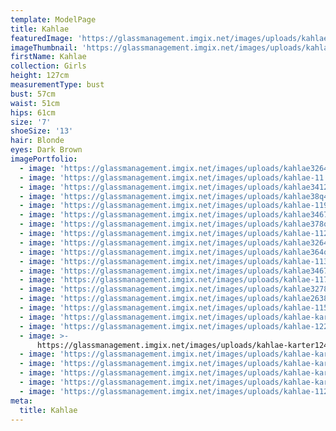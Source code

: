 ```yaml
---
template: ModelPage
title: Kahlae
featuredImage: 'https://glassmanagement.imgix.net/images/uploads/kahlae23467q892123.jpg'
imageThumbnail: 'https://glassmanagement.imgix.net/images/uploads/kahlae378q64.jpg'
firstName: Kahlae
collection: Girls
height: 127cm
measurementType: bust
bust: 57cm
waist: 51cm
hips: 61cm
size: '7'
shoeSize: '13'
hair: Blonde
eyes: Dark Brown
imagePortfolio:
  - image: 'https://glassmanagement.imgix.net/images/uploads/kahlae32648783.jpg'
  - image: 'https://glassmanagement.imgix.net/images/uploads/kahlae-11.jpg'
  - image: 'https://glassmanagement.imgix.net/images/uploads/kahlae3412873.jpg'
  - image: 'https://glassmanagement.imgix.net/images/uploads/kahlae38q467.jpg'
  - image: 'https://glassmanagement.imgix.net/images/uploads/kahlae-119.jpg'
  - image: 'https://glassmanagement.imgix.net/images/uploads/kahlae346782.jpg'
  - image: 'https://glassmanagement.imgix.net/images/uploads/kahlae378q64.jpg'
  - image: 'https://glassmanagement.imgix.net/images/uploads/kahlae-112.jpg'
  - image: 'https://glassmanagement.imgix.net/images/uploads/kahlae3264782.jpg'
  - image: 'https://glassmanagement.imgix.net/images/uploads/kahlae364q78.jpg'
  - image: 'https://glassmanagement.imgix.net/images/uploads/kahlae-113.jpg'
  - image: 'https://glassmanagement.imgix.net/images/uploads/kahlae3467283.jpg'
  - image: 'https://glassmanagement.imgix.net/images/uploads/kahlae-117.jpg'
  - image: 'https://glassmanagement.imgix.net/images/uploads/kahlae32782.jpg'
  - image: 'https://glassmanagement.imgix.net/images/uploads/kahlae263874.jpg'
  - image: 'https://glassmanagement.imgix.net/images/uploads/kahlae-115.jpg'
  - image: 'https://glassmanagement.imgix.net/images/uploads/kahlae-karter16427893.jpg'
  - image: 'https://glassmanagement.imgix.net/images/uploads/kahlae-122.jpg'
  - image: >-
      https://glassmanagement.imgix.net/images/uploads/kahlae-karter124879380.jpg
  - image: 'https://glassmanagement.imgix.net/images/uploads/kahlae-karter83726497.jpg'
  - image: 'https://glassmanagement.imgix.net/images/uploads/kahlae-karter1374867.jpg'
  - image: 'https://glassmanagement.imgix.net/images/uploads/kahlae-karter38497.jpg'
  - image: 'https://glassmanagement.imgix.net/images/uploads/kahlae-karter162573.jpg'
  - image: 'https://glassmanagement.imgix.net/images/uploads/kahlae-1120.jpg'
meta:
  title: Kahlae
---
```


